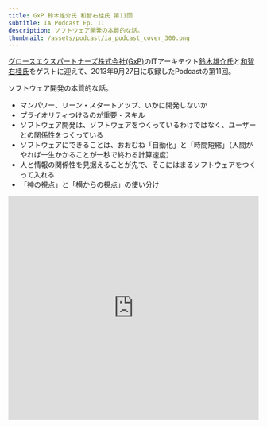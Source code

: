 ```yaml
---
title: GxP 鈴木雄介氏 和智右桂氏 第11回
subtitle: IA Podcast Ep. 11
description: ソフトウェア開発の本質的な話。
thumbnail: /assets/podcast/ia_podcast_cover_300.png
---
```


[グロースエクスパートナーズ株式会社(GxP)](http://www.gxp.co.jp/)のITアーキテクト[鈴木雄介氏](https://twitter.com/yusuke_arclamp)と[和智右桂氏](https://twitter.com/digitalsoul0124)をゲストに迎えて、2013年9月27日に収録したPodcastの第11回。

ソフトウェア開発の本質的な話。

- マンパワー、リーン・スタートアップ、いかに開発しないか
- プライオリティつけるのが重要・スキル
- ソフトウェア開発は、ソフトウェアをつくっているわけではなく、ユーザーとの関係性をつくっている
- ソフトウェアにできることは、おおむね「自動化」と「時間短縮」（人間がやれば一生かかることが一秒で終わる計算速度）
- 人と情報の関係性を見据えることが先で、そこにはまるソフトウェアをつくって入れる
- 「神の視点」と「横からの視点」の使い分け

<iframe width="100%" height="450" scrolling="no" frameborder="no" src="https://w.soundcloud.com/player/?url=https%3A//api.soundcloud.com/tracks/283580771&amp;auto_play=false&amp;hide_related=false&amp;show_comments=true&amp;show_user=true&amp;show_reposts=false&amp;visual=true"></iframe>
